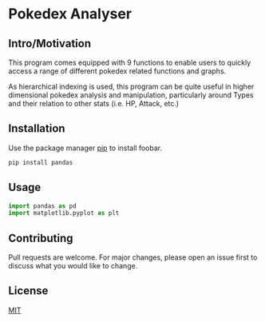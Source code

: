 # Pokedex Analyser 

## Intro/Motivation

This program comes equipped with 9 functions to enable users to quickly access a range of different pokedex related functions and graphs. 

As hierarchical indexing is used, this program can be quite useful in higher dimensional pokedex analysis and manipulation, particularly around Types and their relation to other stats (i.e. HP, Attack, etc.)  

## Installation

Use the package manager [pip](https://pip.pypa.io/en/stable/) to install foobar.

```bash
pip install pandas
```

## Usage

```python
import pandas as pd
import matplotlib.pyplot as plt
```

## Contributing
Pull requests are welcome. For major changes, please open an issue first to discuss what you would like to change.

## License
[MIT](https://choosealicense.com/licenses/mit/) 
